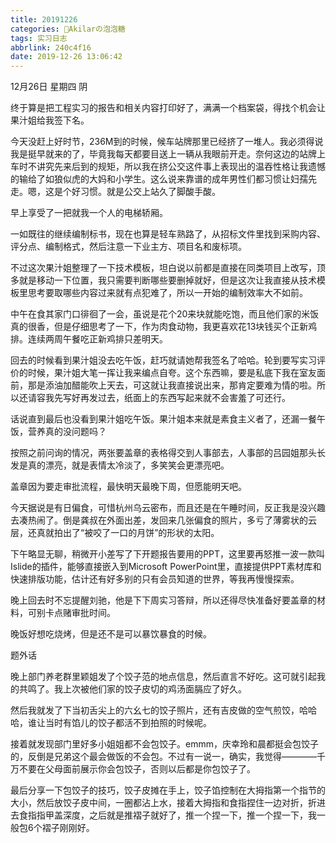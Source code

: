 ```yaml
---
title: 20191226
categories: 🍬Akilarの泡泡糖
tags: 实习日志
abbrlink: 240c4f16
date: 2019-12-26 13:06:42
---
```

12月26日 星期四 阴

终于算是把工程实习的报告和相关内容打印好了，满满一个档案袋，得找个机会让果汁姐给我签下名。

今天没赶上好时节，236M到的时候，候车站牌那里已经挤了一堆人。我必须得说我是挺早就来的了，毕竟我每天都要目送上一辆从我眼前开走。奈何这边的站牌上车时不讲究先来后到的规矩，所以我在挤公交这件事上表现出的温吞性格让我遗憾的输给了如狼似虎的大妈和小学生。这么说来靠谱的成年男性们都习惯让妇孺先走。嗯，这是个好习惯。就是公交上站久了脚酸手酸。

早上享受了一把就我一个人的电梯轿厢。

一如既往的继续编制标书，现在也算是轻车熟路了，从招标文件里找到采购内容、评分点、编制格式，然后注意一下业主方、项目名和废标项。

不过这次果汁姐整理了一下技术模板，坦白说以前都是直接在同类项目上改写，顶多就是移动一下位置，我只需要判断哪些要删掉就好，但是这次让我直接从技术模板里思考要取哪些内容过来就有点犯难了，所以一开始的编制效率大不如前。

中午在食其家门口徘徊了一会，虽说是花个20来块就能吃饱，而且他们家的米饭真的很香，但是仔细思考了一下，作为肉食动物，我更喜欢花13块钱买个正新鸡排。连续两周午餐吃正新鸡排只差明天。

回去的时候看到果汁姐没去吃午饭，赶巧就请她帮我签名了哈哈。轮到要写实习评价的时候，果汁姐大笔一挥让我来编点自夸。这个东西嘛，要是私底下我在室友面前，那是添油加醋能吹上天去，可这就让我直接说出来，那肯定要难为情的啦。所以还请容我先写好再发过去，纸面上的东西写起来就不会害羞了可还行。

话说直到最后也没看到果汁姐吃午饭。果汁姐本来就是素食主义者了，还漏一餐午饭，营养真的没问题吗？

按照之前问询的情况，两张要盖章的表格得交到人事部去，人事部的吕园姐那头长发是真的漂亮，就是表情太冷淡了，多笑笑会更漂亮吧。

盖章因为要走审批流程，最快明天最晚下周，但愿能明天吧。

今天据说是有日偏食，可惜杭州乌云密布，而且还是在午睡时间，反正我是没兴趣去凑热闹了。倒是龚叔在外面出差，发回来几张偏食的照片，多亏了薄雾状的云层，还真就拍出了“被咬了一口的月饼”的形状的太阳。

下午略显无聊，稍微开小差写了下开题报告要用的PPT，这里要再怒推一波一款叫Islide的插件，能够直接嵌入到Microsoft PowerPoint里，直接提供PPT素材库和快速排版功能，估计还有好多别的只有会员知道的世界，等我再慢慢探索。

晚上回去时不忘提醒刘驰，他是下下周实习答辩，所以还得尽快准备好要盖章的材料，可别卡点赌审批时间。

晚饭好想吃烧烤，但是还不是可以暴饮暴食的时候。

题外话

晚上部门养老群里颖姐发了个饺子范的地点信息，然后直言不好吃。这可就引起我的共鸣了。我上次被他们家的饺子皮切的鸡汤面膈应了好久。

然后我就发了下当初舌尖上的六幺七的饺子照片，还有吉皮做的空气煎饺，哈哈哈，谁让当时有馅儿的饺子都活不到拍照的时候呢。

接着就发现部门里好多小姐姐都不会包饺子。emmm，庆幸玲和晨都挺会包饺子的，反倒是兄弟这个最会做饭的不会包。不过有一说一，确实，我觉得————千万不要在父母面前展示你会包饺子，否则以后都是你包饺子了。

最后分享一下包饺子的技巧，饺子皮摊在手上，饺子馅控制在大拇指第一个指节的大小，然后放饺子皮中间，一圈都沾上水，接着大拇指和食指捏住一边对折，折进去食指指甲盖深度，之后就是推褶子就好了，推一个捏一下，推一个捏一下，我一般包6个褶子刚刚好。
